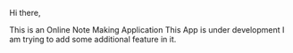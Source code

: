 Hi there,

This is an Online Note Making Application
This App is under development I am trying to add some additional feature in it.